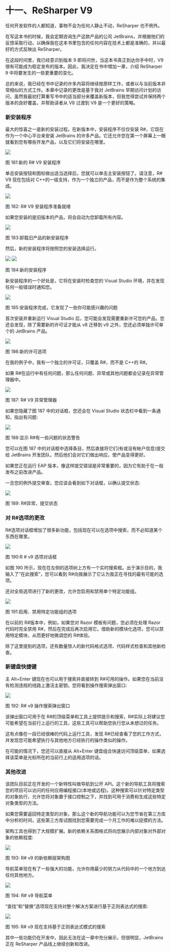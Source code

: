 # 十一、ReSharper V9

任何开发软件的人都知道，事物不会为任何人静止不动，ReSharper 也不例外。

在写这本书的时候，我会定期咨询生产这款产品的公司 JetBrains，并根据他们的反馈采取行动，以确保我在这本书里包含的任何内容在技术上都是准确的，并以最好的方式反映出 ReSharper。

在这段时间里，我已经意识到版本 9 即将问世，当这本书真正到达你手中时，V9 很有可能成为稳定发布的版本。因此，我决定在书中增加一章，介绍 ReSharper 9 中将要发生的一些更重要的变化。

总的来说，我已经在书中记录的许多内容将继续按原样工作，或者以与当前版本非常相似的方式工作。本章中记录的更改是基于我对 JetBrains 早期访问计划的访问，虽然我最初打算重写书中的适当部分来覆盖新版本，但我觉得尝试并保持两个版本的良好覆盖，并帮助读者从 V8 过渡到 V9 是一个更好的策略。

### 新安装程序

最大的惊喜之一是新的安装过程。在新版本中，安装程序不仅仅安装 R#，它现在作为一个中心平台来安装 JetBrains 的许多产品。它还允许您在第一个屏幕上一眼就看到您有哪些开发产品，以及它们将安装在哪里。

![](img/image184.jpg)

图 181:新的 R# V9 安装程序

单击安装按钮和图标做出适当选择后，您就可以单击主安装按钮了。请注意，R# V9 现在包括对 C++的一级支持，作为一个独立的产品，而不是作为整个系统的集成。

![](img/image185.jpg)

图 182: R# V9 安装程序准备就绪

如果您安装的是旧版本的产品，将会自动为您卸载所有内容。

![](img/image186.jpg)

图 183:卸载旧产品的新安装程序

然后，新的安装程序将按照您的安装选择运行。

![](img/image187.jpg) ![](img/image188.jpg)

图 184:新的安装程序

新安装程序的一个好处是，它将在安装时检查您的 Visual Studio 环境，并在发现任何一般错误时通知您。

![](img/image189.jpg)

图 185:安装程序完成，它发现了一些你可能感兴趣的问题

首次安装并重新运行 Visual Studio 后，您可能会发现需要重新许可您的产品。您还会发现，除了需要新的许可证才能从 v8 迁移到 v9 之外，您还必须单独许可单个的 JetBrains 产品。

![](img/image190.jpg)

图 186:新的许可选项

在我的例子中，我有一个独立的许可证，只覆盖 R#，而不是 C++的 R#。

如果 R#在运行中有任何问题，那么任何问题、异常或其他问题都会记录在异常管理器中。

![](img/image191.jpg)

图 187: R# V9 异常管理器

如果您隐藏了图 187 中的对话框，您还会在 Visual Studio 状态栏中看到一条通知，指出有问题:

![](img/image192.jpg)

图 188:显示 R#有一些问题的状态警告

您可以在图 187 中的对话框中选择条目，然后直接将它们(有或没有帐户信息)提交给 JetBrains 开发团队，然后他们会对它们做出响应，使产品变得更好。

如果您正在运行 EAP 版本，像这样提交错误是非常重要的，因为它有助于在一般发布之前改进产品。

一旦您的例外提交审查，您应该会看到如下对话框，以确认提交状态:

![](img/image193.jpg)

图 189: R#异常，提交状态

### 对 R#选项的更改

R#选项对话框增加了很多新功能，包括现在可以在选项中搜索，而不必知道某个东西在哪里。

![](img/image194.jpg)

图 190:R # v9 选项对话框

如图 190 所示，现在在左侧的选项树上方有一个实时搜索框。出于演示目的，我输入了“在此搜索”，您可以看到 R#向我展示了它认为我正在寻找的最有可能的选项。

还对全局选项进行了新的更改，允许您启用和禁用单个特定功能组。

![](img/image195.jpg)

图 191:启用、禁用特定功能组的选项

在以前的 R#版本中，例如，如果您对 Razor 模板有问题，您必须在处理 Razor 代码时完全禁用 R#，然后在完成后再次启用它。借助新的模块化选项，您可以禁用特定模块，从而更好地微调您的 R#体验。

除了这里提到的选项，还有数量惊人的新代码格式选项、代码样式检查和其他新检查。

### 新键盘快捷键

主 Alt+Enter 键现在也可以用于搜索并直接转到 R#可用的操作。如果您在当前没有检测违规的线路上激活主密钥，您将看到操作搜索弹出窗口:

![](img/image196.jpg)

图 192: R# v9 操作搜索弹出窗口

该弹出窗口可用于在 R#的顶级菜单和工具上提供提示和搜索，R#实际上将建议您可能希望在当前行上运行的工具，这些工具可以帮助您执行您从未想过的任务。

这有点像在一段已经很棒的代码上运行工具，发现 R#已经查看了您的工作方式，并发现您可能希望执行与其他地方已经执行的操作类似的操作。

在可能的情况下，您还可以直接从 Alt+Enter 键盘组合快速访问顶级菜单，如果选择该菜单是光标所在的当前行上的适用选项的话。

### 其他改进

该团队目前正在开发的一个新特性叫做导航到公开 API。这个新的导航工具将搜索您的项目可以访问的任何应用编程接口(本地或远程)。这种搜索可以针对特定类型的对象执行，允许您将对象置于接口控制之下，并找到可用于消费和生成这些特定对象类型的方法。

如果您需要返回特定类型的对象，那么这个新的导航功能可以为您节省在第三方库中分析的时间，这些第三方库试图找到您需要完成一个月工作的难以捉摸的方法。

架构工具也得到了大规模扩展。新的依赖关系图格式将向您展示内部对象对外部对象的依赖程度:

![](img/image197.jpg)

图 193: R# v9 的新依赖层架构图

导航菜单现在有了一些强大的功能，允许你用最少的努力从代码中的一个地方到达任何其他地方。

![](img/image198.jpg)

图 194: R# v9 导航菜单

“查找”和“替换”选项现在支持对整个解决方案进行基于正则表达式的搜索:

![](img/image199.png)

图 195: R# v9 现在支持基于正则表达式模式的搜索

其中一些功能仍在开发中，因此无法在这一章中充分展示，但很明显，JetBrains 正在 ReSharper 产品线上继续创新和改进。